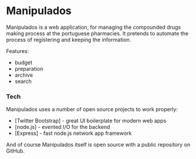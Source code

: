 # Manipulados

Manipulados is a web application, for managing the compounded drugs making process at the portuguese pharmacies. It pretends to automate the process of registering and keeping the information.

Features:
- budget
- preparation
- archive
- search

### Tech

Manipulados uses a number of open source projects to work properly:

* [Twitter Bootstrap] - great UI boilerplate for modern web apps
* [node.js] - evented I/O for the backend
* [Express] - fast node.js network app framework


And of course Manipulados itself is open source with a public repository
 on GitHub.
